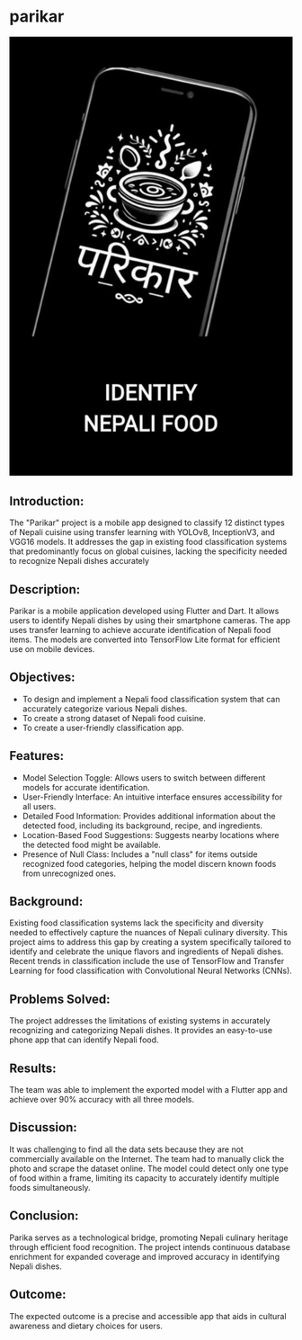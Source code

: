 # parikar
![Analysis-of-Meteorites](https://github.com/C-s-on/parikar/blob/main/gfx/home.jpg)

## Introduction:
The "Parikar" project is a mobile app designed to classify 12 distinct types of Nepali cuisine using transfer learning with YOLOv8, InceptionV3, and VGG16 models. It addresses the gap in existing food classification systems that predominantly focus on global cuisines, lacking the specificity needed to recognize Nepali dishes accurately

## Description:
Parikar is a mobile application developed using Flutter and Dart. It allows users to identify Nepali dishes by using their smartphone cameras. The app uses transfer learning to achieve accurate identification of Nepali food items. The models are converted into TensorFlow Lite format for efficient use on mobile devices.

## Objectives:
* To design and implement a Nepali food classification system that can accurately categorize various Nepali dishes.
* To create a strong dataset of Nepali food cuisine.
* To create a user-friendly classification app.

## Features:
* Model Selection Toggle: Allows users to switch between different models for accurate identification.
* User-Friendly Interface: An intuitive interface ensures accessibility for all users.
* Detailed Food Information: Provides additional information about the detected food, including its background, recipe, and ingredients.
* Location-Based Food Suggestions: Suggests nearby locations where the detected food might be available.
* Presence of Null Class: Includes a "null class" for items outside recognized food categories, helping the model discern known foods from unrecognized ones.

## Background:
Existing food classification systems lack the specificity and diversity needed to effectively capture the nuances of Nepali culinary diversity. This project aims to address this gap by creating a system specifically tailored to identify and celebrate the unique flavors and ingredients of Nepali dishes. Recent trends in classification include the use of TensorFlow and Transfer Learning for food classification with Convolutional Neural Networks (CNNs).

## Problems Solved:
The project addresses the limitations of existing systems in accurately recognizing and categorizing Nepali dishes. It provides an easy-to-use phone app that can identify Nepali food.

## Results:
The team was able to implement the exported model with a Flutter app and achieve over 90% accuracy with all three models.

## Discussion:
It was challenging to find all the data sets because they are not commercially available on the Internet. The team had to manually click the photo and scrape the dataset online. The model could detect only one type of food within a frame, limiting its capacity to accurately identify multiple foods simultaneously.

## Conclusion:
Parika serves as a technological bridge, promoting Nepali culinary heritage through efficient food recognition. The project intends continuous database enrichment for expanded coverage and improved accuracy in identifying Nepali dishes.

## Outcome:
The expected outcome is a precise and accessible app that aids in cultural awareness and dietary choices for users.
